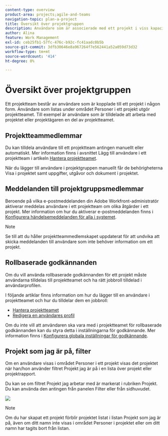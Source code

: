 ```yaml
---
content-type: overview
product-area: projects;agile-and-teams
navigation-topic: plan-a-project
title: Översikt över projektgruppen
description: Användare som är associerade med ett projekt i viss kapacitet utgör projektteamet. Användare som visas under området Personer i ett projekt är de användare som utgör projektteamet.
author: Alina
feature: Work Management
exl-id: ceb25fb1-57fc-476c-b92c-fc41aadc0b5b
source-git-commit: 3dfb30646e8a967264f7e562441a52a059d73d32
workflow-type: tm+mt
source-wordcount: '414'
ht-degree: 0%

---
```


# Översikt över projektgruppen

<!-- Audited: 6/2025 -->

Ett projektteam består av användare som är kopplade till ett projekt i någon form. Användare som listas under området Personer i ett projekt utgör projektteamet. Till exempel är användare som är tilldelade att arbeta med projektet eller projektägaren en del av projektteamet.

## Projektteammedlemmar

Du kan tilldela användare till ett projektteam antingen manuellt eller automatiskt. Mer information finns i avsnittet Lägg till användare i ett projektteam i artikeln [Hantera projektteamet](../../../manage-work/projects/planning-a-project/manage-project-team.md).

När du lägger till användare i projektgruppen manuellt får de behörigheterna Visa i projektet samt uppgifter, utgåvor och dokument i projektet.

## Meddelanden till projektgruppsmedlemmar

Beroende på vilka e-postmeddelanden din Adobe Workfront-administratör aktiverar meddelas användare i ett projektteam om olika åtgärder i ett projekt. Mer information om hur du aktiverar e-postmeddelanden finns i [Konfigurera händelsemeddelanden för alla i systemet](../../../administration-and-setup/manage-workfront/emails/configure-event-notifications-for-everyone-in-the-system.md).

>[!NOTE]
>
>Se till att du håller projektteammedlemskapet uppdaterat för att undvika att skicka meddelanden till användare som inte behöver information om ett projekt.

## Rollbaserade godkännanden

Om du vill använda rollbaserade godkännanden för ett projekt måste användarna tilldelas till projektteamet och ha rätt jobbroll tilldelad i användarprofilen.

I följande artiklar finns information om hur du lägger till en användare i projektteamet och hur du tilldelar dem en jobbroll:

* [Hantera projektteamet](../../../manage-work/projects/planning-a-project/manage-project-team.md)
* [Redigera en användares profil](../../../administration-and-setup/add-users/create-and-manage-users/edit-a-users-profile.md)

Om du inte vill att användaren ska vara med i projektteamet för rollbaserade godkännanden kan du styra detta i inställningarna för godkännande. Mer information finns i [Konfigurera globala inställningar för godkännande](../../../administration-and-setup/customize-workfront/configure-approval-milestone-processes/establish-approval-settings.md).

## Projekt som jag är på, filter

Om en användare visas i området Personer i ett projekt visas det projektet när han/hon använder filtret Projekt jag är på i en lista över projekt eller projektrapport.

Du kan se om filtret Projekt jag arbetar med är markerat i rubriken Projekt. Du kan använda den antingen från panelen Filter eller från sidhuvudet.

![](assets/nwe-project-list-buttons-350x187.png)

>[!NOTE]
>
>Om du har skapat ett projekt förblir projektet listat i listan Projekt som jag är på, även om ditt namn inte visas i området Personer i projektet eller om ditt namn har tagits bort från listan.
